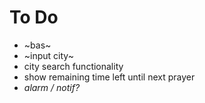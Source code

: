 # To Do 
- ~bas~
- ~input city~
- city search functionality
- show remaining time left until next prayer
- _alarm / notif?_
